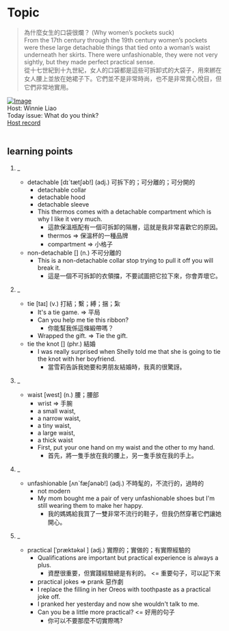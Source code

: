 # Topic

> 為什麼女生的口袋很爛？ (Why women’s pockets suck) <br>
> From the 17th century through the 19th century women’s pockets were these large detachable things that tied onto a woman’s waist underneath her skirts. There were unfashionable, they were not very sightly, but they made perfect practical sense. <br>
> 從十七世紀到十九世紀，女人的口袋都是這些可拆卸式的大袋子，用來綁在女人腰上並放在她裙子下。它們並不是非常時尚，也不是非常賞心悅目，但它們非常地實用。 <br>

[![Image](https://cdn.voicetube.com/assets/thumbnails/Vi2Vgym6lbw.jpg)](https://www.youtube.com/embed/Vi2Vgym6lbw?rel=0&showinfo=0&cc_load_policy=0&controls=1&autoplay=1&iv_load_policy=3&playsinline=1&wmode=transparent&start=58&end=72&enablejsapi=1&origin=https://tw.voicetube.com&widgetid=1)<br>
Host: Winnie Liao
<br>Today issue: What do you think?
<br>
[Host record](https://cdn.voicetube.com/tmp/everyday_records/callmeboss901/2545.mp3)
<br><br>
## learning points
1. _
	* detachable [dɪˋtætʃəb!] (adj.) 可拆下的；可分離的；可分開的
		- detachable collar
		- detachable hood
		- detachable sleeve
		- This thermos comes with a detachable compartment which is why I like it very much.
			+ 這款保溫瓶配有一個可拆卸的隔層，這就是我非常喜歡它的原因。
			+ thermos => 保溫杯的一種品牌
			+ compartment => 小格子
	* non-detachable [] (n.) 不可分離的
		- This is a non-detachable collar stop trying to pull it off you will break it.
			+ 這是一個不可拆卸的衣領擋，不要試圖把它拉下來，你會弄壞它。

2. _
	* tie [taɪ] (v.) 打結；繫；縛；捆；紮
		- It's a tie game. => 平局
		- Can you help me tie this ribbon?
			+ 你能幫我係這條緞帶嗎？
		- Wrapped the gift. => Tie the gift.
	* tie the knot [] (phr.) 結婚
		- I was really surprised when Shelly told me that she is going to tie the knot with her boyfriend.
			+ 當雪莉告訴我她要和男朋友結婚時，我真的很驚訝。

3. _
	* waist [west] (n.) 腰；腰部
		- wrist => 手腕
		- a small waist,
		- a narrow waist,
		- a tiny waist,
		- a large waist,
		- a thick waist
		- First, put your one hand on my waist and the other to my hand.
			+ 首先，將一隻手放在我的腰上，另一隻手放在我的手上。

4. _
	* unfashionable [ʌnˋfæʃənəb!] (adj.) 不時髦的，不流行的，過時的
		- not modern
		- My mom bought me a pair of very unfashionable shoes but I'm still wearing them to make her happy.
			+ 我的媽媽給我買了一雙非常不流行的鞋子，但我仍然穿著它們讓她開心。

5. _
	* practical [ˈpræktəkəl ] (adj.) 實際的；實做的；有實際經驗的
		- Qualifications are important but practical experience is always a plus.
			+ 資歷很重要，但實踐經驗總是有利的。 <= 重要句子，可以記下來
		- practical jokes => prank 惡作劇
		- I replace the filling in her Oreos with toothpaste as a practical joke off.
		- I pranked her yesterday and now she wouldn't talk to me.
		- Can you be a little more practical?  <= 好用的句子
			+ 你可以不要那麼不切實際嗎?
